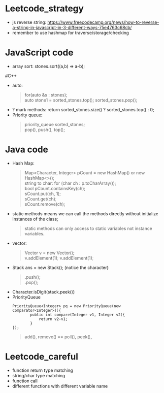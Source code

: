 # Leetcode_strategy
- js reverse string: https://www.freecodecamp.org/news/how-to-reverse-a-string-in-javascript-in-3-different-ways-75e4763c68cb/
- remember to use hashmap for traverse/storage/checking 

# JavaScript code 
- array sort: stones.sort((a,b) => a-b);

#C++ 
- auto: 
  > for(auto &s : stones);     
  > auto stone1 = sorted_stones.top(); sorted_stones.pop();   
- ? mark methods: return sorted_stones.size() ? sorted_stones.top() : 0;    
- Priority queue: 
  > priority_queue<int> sorted_stones;      
  > pop(), push(), top();     

# Java code 
- Hash Map:
  > Map<Character, Integer> pCount = new HashMap() or new HashMap<>();            
  > string to char: for (char ch : p.toCharArray());      
  > bool pCount.containsKey(ch);   
  > sCount.put(ch, 1);      
  > sCount.get(ch);      
  > sCount.remove(ch);     
- static methods means we can call the methods directly without initialize instances of the class; 
  > static methods can only access to static variables not instance variables. 
- vector: 
  > Vector<Integer> v = new Vector();      
  > v.addElement(1);
  > v.addElement(1);
- Stack<Character> ans = new Stack(); (notice the character)         
  > .push();      
  > .pop();
- Character.isDigit(stack.peek())   
- PriorityQueue
  > 
    ```
    PriorityQueue<Integer> pq = new PriorityQueue(new Comparator<Integer>(){
            public int compare(Integer v1, Integer v2){
                return v2-v1;
            }
    });
    ```
   > add(), remove() == poll(), peek(), 

# Leetcode_careful
- function return type matching
- string/char type matching
- function call
- different functions with different variable name

